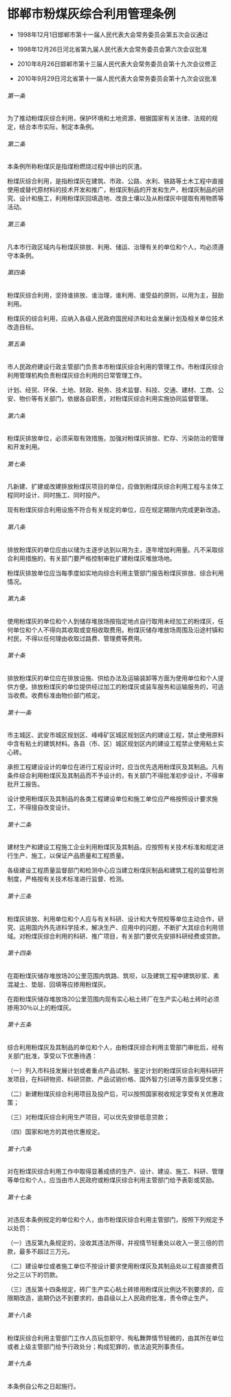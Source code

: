 # 邯郸市粉煤灰综合利用管理条例

- 1998年12月1日邯郸市第十一届人民代表大会常务委员会第五次会议通过

- 1998年12月26日河北省第九届人民代表大会常务委员会第六次会议批准

- 2010年8月26日邯郸市第十三届人民代表大会常务委员会第十九次会议修正

- 2010年9月29日河北省第十一届人民代表大会常务委员会第十九次会议批准

<!-- INFO END -->

###### 第一条

为了推动粉煤灰综合利用，保护环境和土地资源，根据国家有关法律、法规的规定，结合本市实际，制定本条例。

###### 第二条

本条例所称粉煤灰是指煤粉燃烧过程中排出的灰渣。

粉煤灰综合利用，是指粉煤灰在建筑、市政、公路、水利、铁路等土木工程中直接使用或替代原材料的技术开发和推广，粉煤灰制品的开发和生产，粉煤灰制品的研究、设计和施工，利用粉煤灰回填造地、改良土壤以及从粉煤灰中提取有用物质等活动。

###### 第三条

凡本市行政区域内与粉煤灰排放、利用、储运、治理有关的单位和个人，均必须遵守本条例。

###### 第四条

粉煤灰综合利用，坚持谁排放、谁治理，谁利用、谁受益的原则，以用为主，鼓励利用。

粉煤灰的综合利用，应纳入各级人民政府国民经济和社会发展计划及相关单位技术改造目标。

###### 第五条

市人民政府建设行政主管部门负责本市粉煤灰综合利用的管理工作。市粉煤灰综合利用管理机构负责粉煤灰综合利用的日常管理工作。

计划、经贸、环保、土地、财政、税务、技术监督、科技、交通、建材、工商、公安、物价等有关部门，依据各自职责，对粉煤灰综合利用实施协同监督管理。

###### 第六条

粉煤灰排放单位，必须采取有效措施，加强对粉煤灰排放、贮存、污染防治的管理和开发利用。

###### 第七条

凡新建、扩建或改建排放粉煤灰项目的单位，应做到粉煤灰综合利用工程与主体工程同时设计、同时施工、同时投产。

现有粉煤灰综合利用设施不符合有关规定的单位，应在规定期限内完成更新改造。

###### 第八条

排放粉煤灰的单位应由以储为主逐步达到以用为主，逐年增加利用量。凡不采取综合利用措施的，有关部门要严格控制审批扩建粉煤灰堆放场地。

粉煤灰排放单位应当每季度如实地向综合利用主管部门报告粉煤灰排放、综合利用情况。

###### 第九条

使用粉煤灰的单位和个人到储存堆放场按指定地点自行取用未经加工的粉煤灰，任何单位和个人不得向其收取或变相收取费用。粉煤灰储存堆放场周围及沿途村镇和村民，不得以任何理由收取过路费、管理费等费用。

###### 第十条

排放粉煤灰的单位应在排放设施、供给办法及运输装卸等方面为使用单位和个人提供方便。排放粉煤灰的单位提供经过加工的粉煤灰或装车服务和运输服务的，可适当收费。收费标准由物价部门核定。

###### 第十一条

市主城区、武安市城区规划区、峰峰矿区城区规划区内的建设工程，禁止使用原料中含有粘土的建筑材料。各县（市、区）城区规划区内的建设工程禁止使用粘土实心砖。

承担工程建设设计的单位在进行工程设计时，应当优先选用粉煤灰及其制品。凡有条件综合利用粉煤灰及其制品而不予设计的，有关部门不得批准初步设计，不得审批开工报告。

设计使用粉煤灰及其制品的各类工程建设单位和施工单位应严格按照设计要求施工，不得擅自改变设计。

###### 第十二条

建材生产和建设工程施工企业利用粉煤灰及其制品，应按照有关技术标准和规定进行生产、施工，以保证产品质量和工程质量。

各级建设工程质量监督部门和检测中心应当建立粉煤灰制品和建筑工程的监督检测制度，严格按有关技术标准进行监督、检测。

###### 第十三条

粉煤灰排放、利用单位和个人应与有关科研、设计和大专院校等单位主动合作，研究、运用国内外先进科学技术，解决生产、应用中的问题，不断扩大其综合利用领域。对粉煤灰综合利用的科研、推广项目，有关部门要优先安排科研经费或贷款。

###### 第十四条

在距粉煤灰储存堆放场20公里范围内筑路、筑坝，以及建筑工程中建筑砂浆、素混凝土、垫层、回填等应掺用粉煤灰。

在距粉煤灰储存堆放场20公里范围内现有实心粘土砖厂在生产实心粘土砖时必须掺用30％以上的粉煤灰。

###### 第十五条

综合利用粉煤灰及其制品的单位和个人，由粉煤灰综合利用主管部门审批后，经有关部门批准，享受以下优惠待遇：

（一）列入市科技发展计划或者重点产品试制、鉴定计划的粉煤灰综合利用科研开发项目，在科研物资、科研贷款、产品试销价格、国外智力引进等方面享受优惠；

（二）新建粉煤灰综合利用项目及投产后，可以按照国家税收规定享受有关优惠政策；

（三）对粉煤灰综合利用生产项目，可以优先安排低息贷款；

（四）国家和地方的其他优惠规定。

###### 第十六条

对在粉煤灰综合利用工作中取得显著成绩的生产、设计、建设、施工、科研、管理等单位和个人，应当由市人民政府或粉煤灰综合利用主管部门给予表彰或奖励。

###### 第十七条

对违反本条例规定的单位和个人，由市粉煤灰综合利用主管部门，按照下列规定予以处罚：

（一）违反第九条规定的，没收其违法所得，并视情节轻重处以收入一至三倍的罚款，最多不超过三万元。

（二）建设单位或者施工单位不按设计要求使用粉煤灰及其制品处以工程直接费百分之三以下的罚款。

（三）违反第十四条规定，砖厂生产实心粘土砖掺用粉煤灰比例达不到要求的，应限期改造，逾期仍达不到要求的，由县级以上人民政府批准，责令停止生产。

###### 第十八条

粉煤灰综合利用主管部门工作人员玩忽职守、徇私舞弊情节轻微的，由其所在单位或者上级主管部门给予行政处分；构成犯罪的，依法追究刑事责任。

###### 第十九条

本条例自公布之日起施行。
